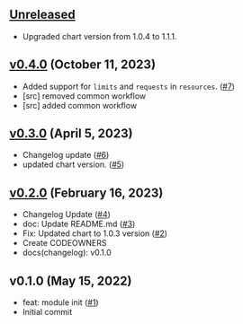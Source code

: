 <a name="unreleased"></a>
## [Unreleased]

- Upgraded chart version from 1.0.4 to 1.1.1.



<a name="v0.4.0"></a>
## [v0.4.0] (October 11, 2023)

- Added support for  `limits` and `requests` in `resources`. ([#7](https://github.com/spotinst/terraform-spotinst-ocean-metric-exporter/issues/7))
- [src] removed common workflow
- [src] added common workflow


<a name="v0.3.0"></a>
## [v0.3.0] (April 5, 2023)

- Changelog update ([#6](https://github.com/spotinst/terraform-spotinst-ocean-metric-exporter/issues/6))
- updated chart version. ([#5](https://github.com/spotinst/terraform-spotinst-ocean-metric-exporter/issues/5))


<a name="v0.2.0"></a>
## [v0.2.0] (February 16, 2023)

- Changelog Update ([#4](https://github.com/spotinst/terraform-spotinst-ocean-metric-exporter/issues/4))
- doc: Update README.md ([#3](https://github.com/spotinst/terraform-spotinst-ocean-metric-exporter/issues/3))
- Fix: Updated chart to 1.0.3 version ([#2](https://github.com/spotinst/terraform-spotinst-ocean-metric-exporter/issues/2))
- Create CODEOWNERS
- docs(changelog): v0.1.0


<a name="v0.1.0"></a>
## v0.1.0 (May 15, 2022)

- feat: module init ([#1](https://github.com/spotinst/terraform-spotinst-ocean-metric-exporter/issues/1))
- Initial commit


[Unreleased]: https://github.com/spotinst/terraform-spotinst-ocean-metric-exporter/compare/v0.4.0...HEAD
[v0.4.0]: https://github.com/spotinst/terraform-spotinst-ocean-metric-exporter/compare/v0.3.0...v0.4.0
[v0.3.0]: https://github.com/spotinst/terraform-spotinst-ocean-metric-exporter/compare/v0.2.0...v0.3.0
[v0.2.0]: https://github.com/spotinst/terraform-spotinst-ocean-metric-exporter/compare/v0.1.0...v0.2.0
